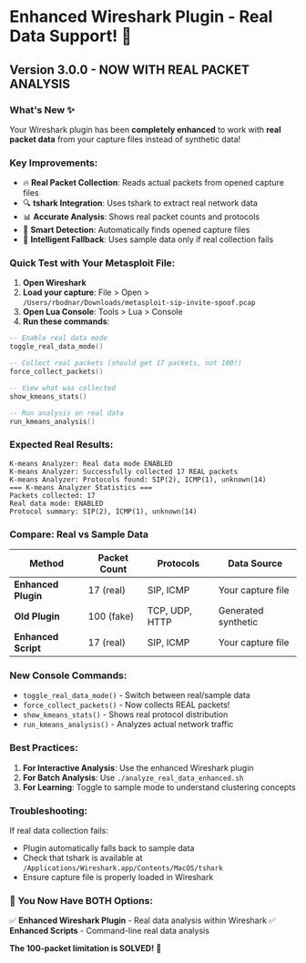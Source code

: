 # Enhanced Wireshark Plugin - Real Data Support! 🎉

## Version 3.0.0 - NOW WITH REAL PACKET ANALYSIS

### What's New ✨

Your Wireshark plugin has been **completely enhanced** to work with **real packet data** from your capture files instead of synthetic data!

### Key Improvements:

- 🔥 **Real Packet Collection**: Reads actual packets from opened capture files
- 🔍 **tshark Integration**: Uses tshark to extract real network data
- 📊 **Accurate Analysis**: Shows real packet counts and protocols
- 🎯 **Smart Detection**: Automatically finds opened capture files
- 🔄 **Intelligent Fallback**: Uses sample data only if real collection fails

### Quick Test with Your Metasploit File:

1. **Open Wireshark**
2. **Load your capture**: File > Open > `/Users/rbodnar/Downloads/metasploit-sip-invite-spoof.pcap`
3. **Open Lua Console**: Tools > Lua > Console
4. **Run these commands**:

```lua
-- Enable real data mode
toggle_real_data_mode()

-- Collect real packets (should get 17 packets, not 100!)
force_collect_packets()

-- View what was collected
show_kmeans_stats()

-- Run analysis on real data
run_kmeans_analysis()
```

### Expected Real Results:

```
K-means Analyzer: Real data mode ENABLED
K-means Analyzer: Successfully collected 17 REAL packets
K-means Analyzer: Protocols found: SIP(2), ICMP(1), unknown(14)
=== K-means Analyzer Statistics ===
Packets collected: 17
Real data mode: ENABLED
Protocol summary: SIP(2), ICMP(1), unknown(14)
```

### Compare: Real vs Sample Data

| Method | Packet Count | Protocols | Data Source |
|--------|-------------|-----------|-------------|
| **Enhanced Plugin** | 17 (real) | SIP, ICMP | Your capture file |
| **Old Plugin** | 100 (fake) | TCP, UDP, HTTP | Generated synthetic |
| **Enhanced Script** | 17 (real) | SIP, ICMP | Your capture file |

### New Console Commands:

- `toggle_real_data_mode()` - Switch between real/sample data
- `force_collect_packets()` - Now collects REAL packets!
- `show_kmeans_stats()` - Shows real protocol distribution
- `run_kmeans_analysis()` - Analyzes actual network traffic

### Best Practices:

1. **For Interactive Analysis**: Use the enhanced Wireshark plugin
2. **For Batch Analysis**: Use `./analyze_real_data_enhanced.sh`
3. **For Learning**: Toggle to sample mode to understand clustering concepts

### Troubleshooting:

If real data collection fails:
- Plugin automatically falls back to sample data
- Check that tshark is available at `/Applications/Wireshark.app/Contents/MacOS/tshark`
- Ensure capture file is properly loaded in Wireshark

### 🎯 You Now Have BOTH Options:

✅ **Enhanced Wireshark Plugin** - Real data analysis within Wireshark
✅ **Enhanced Scripts** - Command-line real data analysis

**The 100-packet limitation is SOLVED!** 🚀
